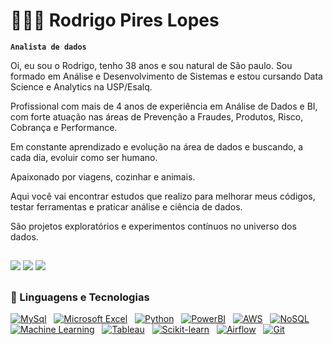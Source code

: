 # 👨🏼‍🦲 Rodrigo Pires Lopes

**`Analista de dados`** 

Oi, eu sou o Rodrigo, tenho 38 anos e sou natural de São paulo. Sou formado em Análise e Desenvolvimento de Sistemas e estou cursando Data Science e Analytics na USP/Esalq.

Profissional com mais de 4 anos de experiência em Análise de Dados e BI, com forte atuação nas áreas de Prevenção a Fraudes, Produtos, Risco, Cobrança e Performance.

Em constante aprendizado e evolução na área de dados e buscando, a cada dia, evoluir como ser humano.

Apaixonado por viagens, cozinhar e animais.

Aqui você vai encontrar estudos que realizo para melhorar meus códigos, testar ferramentas e praticar análise e ciência de dados.

São projetos exploratórios e experimentos contínuos no universo dos dados.

  ##
 
<p align="center">
  <div> 
    <a href="mailto:rhpires@outlook.com"><img src="https://img.shields.io/badge/-Gmail-%23333?style=for-the-badge&logo=gmail&logoColor=white" target="_blank"></a>
    <a href="https://www.linkedin.com/in/rodrigo-pires-lopes/" target="_blank"><img src="https://img.shields.io/badge/-LinkedIn-%230077B5?style=for-the-badge&logo=linkedin&logoColor=white" target="_blank"></a>
    <a href="https://rodpireslopes.github.io/Portf-lio/" target="_blank"><img src="https://img.shields.io/badge/-Portf%C3%B3lio-%23556B2F?style=for-the-badge&logo=github&logoColor=white" target="_blank"></a>
  </div>
</p>

  ##

### 🤖 Linguagens e Tecnologias

[![MySql](https://img.shields.io/badge/MYSQL-5D8AA8?style=for-the-badge&logo=mysql&logoColor=white)](https://www.mysql.com/) &nbsp; [![Microsoft Excel](https://img.shields.io/badge/EXCEL-1E8449?style=for-the-badge&logo=microsoft-excel&logoColor=white)](https://www.microsoft.com/en-us/microsoft-365/excel) &nbsp; [![Python](https://img.shields.io/badge/PYTHON-21618C?style=for-the-badge&logo=python&logoColor=white)](https://www.python.org/) &nbsp; [![PowerBI](https://img.shields.io/badge/POWERBI-F4D03F?style=for-the-badge&logo=power-bi&logoColor=black)](https://powerbi.microsoft.com/) &nbsp; [![AWS](https://img.shields.io/badge/AWS-2C3E50?style=for-the-badge&logo=amazon-aws&logoColor=white)](https://aws.amazon.com/) &nbsp; [![NoSQL](https://img.shields.io/badge/NOSQL-1ABC9C?style=for-the-badge&logo=mongodb&logoColor=white)](https://www.mongodb.com/) &nbsp; [![Machine Learning](https://img.shields.io/badge/MACHINE%20LEARNING-E67E22?style=for-the-badge&logo=tensorflow&logoColor=white)](https://scikit-learn.org/stable/) &nbsp; [![Tableau](https://img.shields.io/badge/TABLEAU-E67E22?style=for-the-badge&logo=tableau&logoColor=white)](https://www.tableau.com/) &nbsp; [![Scikit-learn](https://img.shields.io/badge/SCIKIT--LEARN-21618C?style=for-the-badge&logo=scikit-learn&logoColor=white)](https://scikit-learn.org/stable/) &nbsp; [![Airflow](https://img.shields.io/badge/AIRFLOW-21618C?style=for-the-badge&logo=apache-airflow&logoColor=white)](https://airflow.apache.org/) &nbsp; [![Git](https://img.shields.io/badge/GIT-F05032?style=for-the-badge&logo=git&logoColor=white)](https://git-scm.com/)
